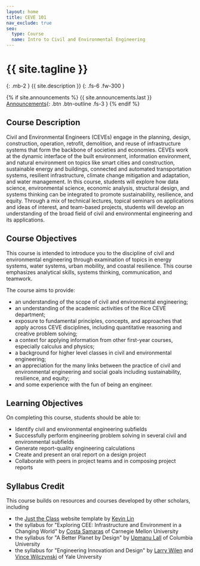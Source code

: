 ```yaml
---
layout: home
title: CEVE 101
nav_exclude: true
seo:
  type: Course
  name: Intro to Civil and Environmental Engineering
---
```


# {{ site.tagline }}
{: .mb-2 }
{{ site.description }}
{: .fs-6 .fw-300 }

{% if site.announcements %}
{{ site.announcements.last }}
[Announcements](announcements.md){: .btn .btn-outline .fs-3 }
{% endif %}

## Course Description

Civil and Environmental Engineers (CEVEs) engage in the planning, design, construction, operation, retrofit, demolition, and reuse of infrastructure systems that form the backbone of societies and economies.
CEVEs work at the dynamic interface of the built environment, information environment, and natural environment on topics like smart cities and construction, sustainable energy and buildings, connected and automated transportation systems, resilient infrastructure, climate change mitigation and adaptation, and water management.
In this course, students will explore how data science, environmental science, economic analysis,  structural design, and systems thinking can be integrated to promote sustainability, resilience, and equity.
Through a mix of technical lectures, topical seminars on applications and ideas of interest, and team-based projects, students will develop an understanding of the broad field of civil and environmental engineering and its applications.

## Course Objectives

This course is intended to introduce you to the discipline of civil and environmental engineering through examination of topics in energy systems, water systems, urban mobility, and coastal resilience.
This course emphasizes analytical skills, systems thinking, communication, and teamwork.

The course aims to provide:  

- an understanding of the scope of civil and environmental engineering;
- an understanding of the academic activities of the Rice CEVE department;
- exposure to fundamental principles, concepts, and approaches that apply across CEVE disciplines, including quantitative reasoning and creative problem solving;
- a context for applying information from other first-year courses, especially calculus and physics;
- a background for higher level classes in civil and environmental engineering;
- an appreciation for the many links between the practice of civil and environmental engineering and social goals including sustainability, resilience, and equity;
- and some experience with the fun of being an engineer.

## Learning Objectives

On completing this course, students should be able to:

- Identify civil and environmental engineering subfields
- Successfully perform engineering problem solving in several civil and environmental subfields
- Generate report-quality engineering calculations
- Create and present an oral report on a design project
- Collaborate with peers in project teams and in composing project reports

## Syllabus Credit

This course builds on resources and courses developed by other scholars, including

- the [Just the Class](https://github.com/kevinlin1/just-the-class/) website template by [Kevin Lin](https://kevinl.info/)
- the syllabus for "Exploring CEE: Infrastructure and Environment in a Changing World" by [Costa Samaras](costasamaras.com/) of Carnegie Mellon University
- the syllabus for "A Better Planet by Design" by [Upmanu Lall](http://www.columbia.edu/~ula2/) of Columbia University
- the syllabus for "Engineering Innovation and Design" by [Larry Wilen](https://seas.yale.edu/people/research-staff/lawrence-wilen) and [Vince Wilczynski](https://seas.yale.edu/vincent-wilczynski) of Yale University
